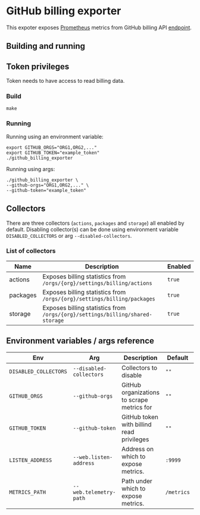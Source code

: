 # GitHub billing exporter

This expoter exposes [Prometheus](https://prometheus.io/) metrics from GitHub billing API [endpoint](https://docs.github.com/en/free-pro-team@latest/rest/reference/billing).

## Building and running

## Token privileges

Token needs to have access to read billing data.

### Build

    make

### Running

Running using an environment variable:

    export GITHUB_ORGS="ORG1,ORG2,..."
    export GITHUB_TOKEN="example_token"
    ./github_billing_exporter

Running using args:

    ./github_billing_exporter \
    --github-orgs="ORG1,ORG2,..." \
    --github-token="example_token"

## Collectors

There are three collectors (`actions`, `packages` and `storage`) all enabled by default. Disabling collector(s) can be done using environment variable `DISABLED_COLLECTORS` or arg `--disabled-collectors`.

### List of collectors

Name	 | Description									 | Enabled
---------|-------------------------------------------------------------------------------|--------
actions  | Exposes billing statistics from `/orgs/{org}/settings/billing/actions`	 | `true`
packages | Exposes billing statistics from `/orgs/{org}/settings/billing/packages`	 | `true`
storage  | Exposes billing statistics from `/orgs/{org}/settings/billing/shared-storage` | `true`

## Environment variables / args reference

Env		      | Arg			| Description				     | Default    | Required
----------------------|-------------------------|--------------------------------------------|------------|---------
`DISABLED_COLLECTORS` | `--disabled-collectors` | Collectors to disable			     | `""`	  | `no`
`GITHUB_ORGS`	      | `--github-orgs`		| GitHub organizations to scrape metrics for | `""`	  | `yes`
`GITHUB_TOKEN`        | `--github-token`	| GitHub token with billind read privileges  | `""`	  | `yes`
`LISTEN_ADDRESS`      | `--web.listen-address`  | Address on which to expose metrics.        | `:9999`    | `no`
`METRICS_PATH`	      | `--web.telemetry-path`  | Path under which to expose metrics.        | `/metrics` | `no`
